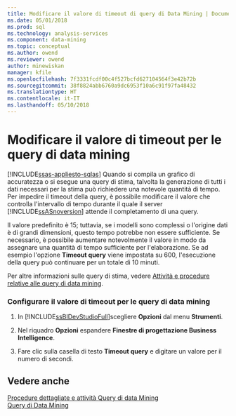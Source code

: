 ```yaml
---
title: Modificare il valore di timeout di query di Data Mining | Documenti Microsoft
ms.date: 05/01/2018
ms.prod: sql
ms.technology: analysis-services
ms.component: data-mining
ms.topic: conceptual
ms.author: owend
ms.reviewer: owend
author: minewiskan
manager: kfile
ms.openlocfilehash: 7f3331fcdf00c4f527bcfd627104564f3e42b72b
ms.sourcegitcommit: 38f8824abb6760a9dc6953f10a6c91f97fa48432
ms.translationtype: HT
ms.contentlocale: it-IT
ms.lasthandoff: 05/10/2018
---
```

# <a name="change-the-time-out-value-for-data-mining-queries"></a>Modificare il valore di timeout per le query di data mining
[!INCLUDE[ssas-appliesto-sqlas](../../includes/ssas-appliesto-sqlas.md)]
  Quando si compila un grafico di accuratezza o si esegue una query di stima, talvolta la generazione di tutti i dati necessari per la stima può richiedere una notevole quantità di tempo. Per impedire il timeout della query, è possibile modificare il valore che controlla l'intervallo di tempo durante il quale il server [!INCLUDE[ssASnoversion](../../includes/ssasnoversion-md.md)] attende il completamento di una query.  
  
 Il valore predefinito è 15; tuttavia, se i modelli sono complessi o l'origine dati è di grandi dimensioni, questo tempo potrebbe non essere sufficiente. Se necessario, è possibile aumentare notevolmente il valore in modo da assegnare una quantità di tempo sufficiente per l'elaborazione. Se ad esempio l'opzione **Timeout query** viene impostata su 600, l'esecuzione della query può continuare per un totale di 10 minuti.  
  
 Per altre informazioni sulle query di stima, vedere [Attività e procedure relative alle query di data mining](../../analysis-services/data-mining/data-mining-query-tasks-and-how-tos.md).  
  
### <a name="configure-the-time-out-value-for-data-mining-queries"></a>Configurare il valore di timeout per le query di data mining  
  
1.  In [!INCLUDE[ssBIDevStudioFull](../../includes/ssbidevstudiofull-md.md)]scegliere **Opzioni** dal menu **Strumenti**.  
  
2.  Nel riquadro **Opzioni** espandere **Finestre di progettazione Business Intelligence**.  
  
3.  Fare clic sulla casella di testo **Timeout query** e digitare un valore per il numero di secondi.  
  
## <a name="see-also"></a>Vedere anche  
 [Procedure dettagliate e attività Query di data Mining](../../analysis-services/data-mining/data-mining-query-tasks-and-how-tos.md)   
 [Query di Data Mining](../../analysis-services/data-mining/data-mining-queries.md)  
  
  
